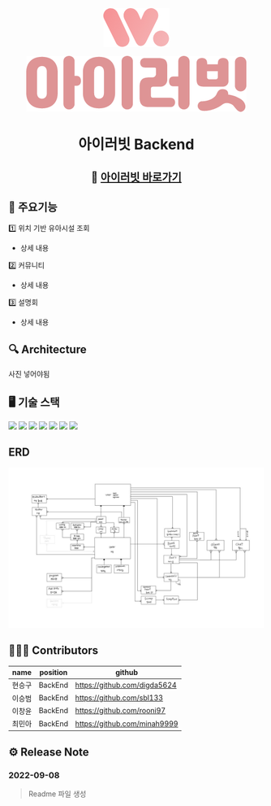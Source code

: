 <div align="center">
<p align="center"><img src="img_1.png"></p>

![img.png](img.png)
<h1>아이러빗 Backend</h1>

## 🏫 [아이러빗 바로가기][iluvit-link]
[iluvit-link]: https://iluvit.app/

</div>


## 📱 주요기능

1️⃣ 위치 기반 유아시설 조회
- 상세 내용

2️⃣ 커뮤니티
- 상세 내용

3️⃣ 설명회
- 상세 내용

## 🔍 Architecture
사진 넣어야됨

## 🖥 기술 스택
<img src="https://img.shields.io/badge/SpringBoot-6DB33F?style=flat&logo=SpringBoot&logoColor=white"/>
<img src="https://img.shields.io/badge/SpringSecurity-6DB33F?style=flat&logo=SpringSecurity&logoColor=white"/>
<img src="https://img.shields.io/badge/AmazonRDS-527FFF?style=flat&logo=AmazonRDS&logoColor=white"/>
<img src="https://img.shields.io/badge/AmazonEC2-FF9900?style=flat&logo=AmazonEC2&logoColor=white"/>
<img src="https://img.shields.io/badge/Jenkins-D24939?style=flat&logo=Jenkins&logoColor=white"/>
<img src="https://img.shields.io/badge/NGINX-009639?style=flat&logo=NGINX&logoColor=white"/>
<img src="https://img.shields.io/badge/JSON Web Tokens-000000?style=flat&logo=JSONWebTokens"/>



## ERD
![](iluviterd.jpeg)

## 🧑🏻‍💻 Contributors
| name | position   | github                    |
|------|------------|---------------------------|
| 현승구  | BackEnd    | https://github.com/digda5624      |
| 이승범  | BackEnd | https://github.com/sbl133 |
| 이창윤  | BackEnd | https://github.com/rooni97 |
| 최민아  | BackEnd | https://github.com/minah9999 |

## ⚙️ Release Note
### 2022-09-08
>Readme 파일 생성
